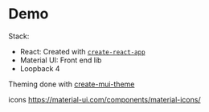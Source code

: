 # Demo

Stack:

- React: Created with [`create-react-app`](https://create-react-app.dev/)
- Material UI: Front end lib
- Loopback 4

Theming done with [create-mui-theme](https://react-theming.github.io/create-mui-theme/)

icons https://material-ui.com/components/material-icons/

